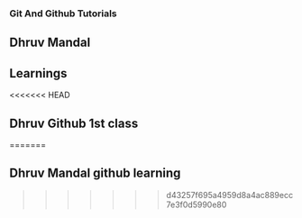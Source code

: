 ### Git And Github Tutorials

## Dhruv Mandal

## Learnings

<<<<<<< HEAD
## Dhruv Github 1st class
=======
## Dhruv Mandal github learning
>>>>>>> d43257f695a4959d8a4ac889ecc7e3f0d5990e80
